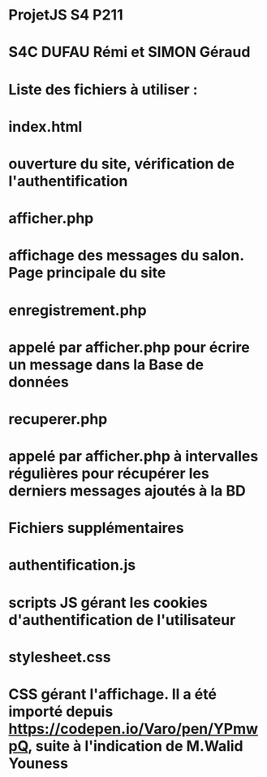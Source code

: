 # ProjetJS S4 P211
# S4C DUFAU Rémi et SIMON Géraud

# Liste des fichiers à utiliser :
# index.html
#   ouverture du site, vérification de l'authentification
# afficher.php
#   affichage des messages du salon. Page principale du site
# enregistrement.php
#   appelé par afficher.php pour écrire un message dans la Base de données
# recuperer.php
#   appelé par afficher.php à intervalles régulières pour récupérer les derniers messages ajoutés à la BD

# Fichiers supplémentaires
# authentification.js
#   scripts JS gérant les cookies d'authentification de l'utilisateur
# stylesheet.css
#   CSS gérant l'affichage. Il a été importé depuis https://codepen.io/Varo/pen/YPmwpQ, suite à l'indication de M.Walid Youness
